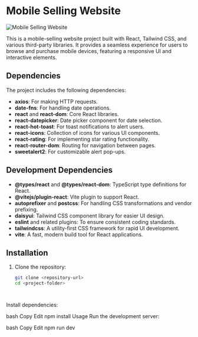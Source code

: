 # Mobile Selling Website

<img src="https://i.ibb.co/DPQ75Kz9/Screenshot-2025-02-05-183158.png" alt="Mobile Selling Website" />


This is a mobile-selling website project built with React, Tailwind CSS, and various third-party libraries. It provides a seamless experience for users to browse and purchase mobile devices, featuring a responsive UI and interactive elements.

## Dependencies

The project includes the following dependencies:

- **axios**: For making HTTP requests.
- **date-fns**: For handling date operations.
- **react** and **react-dom**: Core React libraries.
- **react-datepicker**: Date picker component for date selection.
- **react-hot-toast**: For toast notifications to alert users.
- **react-icons**: Collection of icons for various UI components.
- **react-rating**: For implementing star rating functionality.
- **react-router-dom**: Routing for navigation between pages.
- **sweetalert2**: For customizable alert pop-ups.

## Development Dependencies

- **@types/react** and **@types/react-dom**: TypeScript type definitions for React.
- **@vitejs/plugin-react**: Vite plugin to support React.
- **autoprefixer** and **postcss**: For handling CSS transformations and vendor prefixing.
- **daisyui**: Tailwind CSS component library for easier UI design.
- **eslint** and related plugins: To ensure consistent coding standards.
- **tailwindcss**: A utility-first CSS framework for rapid UI development.
- **vite**: A fast, modern build tool for React applications.

## Installation

1. Clone the repository:

   ```bash
   git clone <repository-url>
   cd <project-folder>




Install dependencies:

bash
Copy
Edit
npm install
Usage
Run the development server:

bash
Copy
Edit
npm run dev
